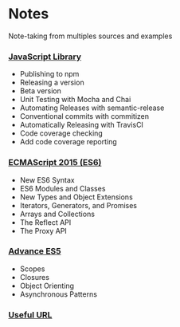 # <b>Notes</b>
Note-taking from multiples sources and examples

### [JavaScript Library](micro-library)
* Publishing to npm
* Releasing a version
* Beta version
* Unit Testing with Mocha and Chai
* Automating Releases with semantic-release
* Conventional commits with commitizen
* Automatically Releasing with TravisCI
* Code coverage checking
* Add code coverage reporting

### [ECMAScript 2015 (ES6)](ECMAScript-2015_ES6)
* New ES6 Syntax
* ES6 Modules and Classes
* New Types and Object Extensions
* Iterators, Generators, and Promises
* Arrays and Collections
* The Reflect API
* The Proxy API

### [Advance ES5](advanced_ES5)
* Scopes
* Closures
* Object Orienting
* Asynchronous Patterns

### [Useful URL](url.md)
